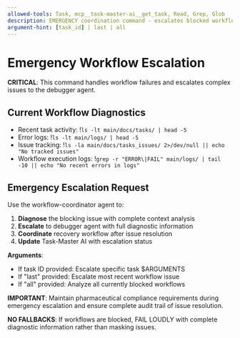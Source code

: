 ```yaml
---
allowed-tools: Task, mcp__task-master-ai__get_task, Read, Grep, Glob
description: EMERGENCY coordination command - escalates blocked workflows to debugger agent with full diagnostic context
argument-hint: [task_id] | last | all
---
```


# Emergency Workflow Escalation

**CRITICAL**: This command handles workflow failures and escalates complex issues to the debugger agent.

## Current Workflow Diagnostics

- Recent task activity: !`ls -lt main/docs/tasks/ | head -5`
- Error logs: !`ls -lt main/logs/ | head -5`
- Issue tracking: !`ls -la main/docs/tasks_issues/ 2>/dev/null || echo "No tracked issues"`
- Workflow execution logs: !`grep -r "ERROR\|FAIL" main/logs/ | tail -10 || echo "No recent errors in logs"`

## Emergency Escalation Request

Use the workflow-coordinator agent to:
1. **Diagnose** the blocking issue with complete context analysis
2. **Escalate** to debugger agent with full diagnostic information
3. **Coordinate** recovery workflow after issue resolution
4. **Update** Task-Master AI with escalation status

**Arguments**:
- If task ID provided: Escalate specific task $ARGUMENTS
- If "last" provided: Escalate most recent workflow issue
- If "all" provided: Analyze all currently blocked workflows

**IMPORTANT**: Maintain pharmaceutical compliance requirements during emergency escalation and ensure complete audit trail of issue resolution.

**NO FALLBACKS**: If workflows are blocked, FAIL LOUDLY with complete diagnostic information rather than masking issues.
